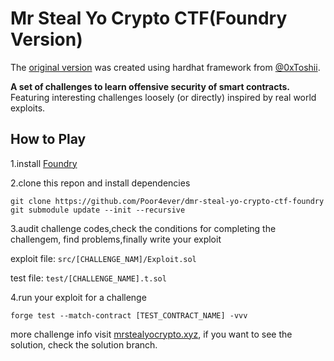 # Mr Steal Yo Crypto CTF(Foundry Version)

The [original version](https://github.com/0xToshii/mr-steal-yo-crypto-ctf/tree/implement) was created using hardhat framework from [@0xToshii](https://twitter.com/0xToshii).

**A set of challenges to learn offensive security of smart contracts.** Featuring interesting challenges loosely (or directly) inspired by real world exploits.

## How to Play

1.install [Foundry](https://github.com/foundry-rs/foundry)

2.clone this repon and install dependencies

```
git clone https://github.com/Poor4ever/dmr-steal-yo-crypto-ctf-foundry
git submodule update --init --recursive
```

3.audit challenge codes,check the conditions for completing the challengem, find problems,finally write your exploit

exploit file: `src/[CHALLENGE_NAM]/Exploit.sol`

test file: `test/[CHALLENGE_NAME].t.sol` 

4.run your exploit for a challenge

```
forge test --match-contract [TEST_CONTRACT_NAME] -vvv
```

more challenge info visit [mrstealyocrypto.xyz](https://mrstealyocrypto.xyz/), if you want to see the solution, check the solution branch.
